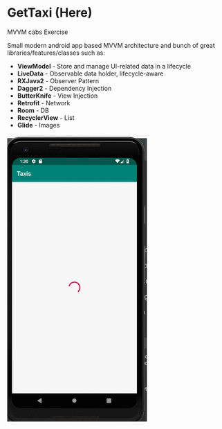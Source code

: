 # GetTaxi (Here)
MVVM cabs Exercise

Small modern android app based MVVM architecture and bunch of great libraries/features/classes such as:

* <b>ViewModel</b> - Store and manage UI-related data in a lifecycle
* <b>LiveData</b> - Observable data holder, lifecycle-aware
* <b>RXJava2</b> - Observer Pattern
* <b>Dagger2</b> - Dependency Injection
* <b>ButterKnife</b> - View Injection
* <b>Retrofit</b> - Network
* <b>Room</b> - DB
* <b>RecyclerView</b> - List
* <b>Glide</b> - Images

![img](demo.gif)
